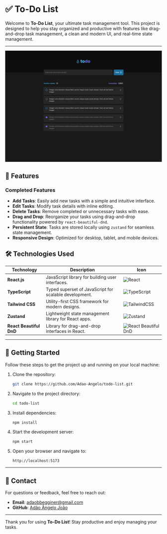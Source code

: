 # ✅ To-Do List

Welcome to **To-Do List**, your ultimate task management tool. This project is designed to help you stay organized and productive with features like drag-and-drop task management, a clean and modern UI, and real-time state management.

---

<img src="./assets/cover.png" alt="To-Do List Cover" />

## 🚀 Features

### Completed Features
- **Add Tasks**: Easily add new tasks with a simple and intuitive interface.
- **Edit Tasks**: Modify task details with inline editing.
- **Delete Tasks**: Remove completed or unnecessary tasks with ease.
- **Drag and Drop**: Reorganize your tasks using drag-and-drop functionality powered by `react-beautiful-dnd`.
- **Persistent State**: Tasks are stored locally using `zustand` for seamless state management.
- **Responsive Design**: Optimized for desktop, tablet, and mobile devices.



## 🛠️ Technologies Used

| Technology           | Description                                            | Icon                                                                                 |
|-----------------------|--------------------------------------------------------|-------------------------------------------------------------------------------------|
| **React.js**         | JavaScript library for building user interfaces.       | ![React](https://img.shields.io/badge/-React-05122A?style=flat&logo=react)          |
| **TypeScript**       | Typed superset of JavaScript for scalable development.  | ![TypeScript](https://img.shields.io/badge/-Typescript-05122A?style=flat&logo=typescript) |
| **Tailwind CSS**     | Utility-first CSS framework for modern designs.         | ![TailwindCSS](https://img.shields.io/badge/-TailwindCSS-05122A?style=flat&logo=tailwind-css) |
| **Zustand**          | Lightweight state management library for React apps.    | ![Zustand](https://img.shields.io/badge/-Zustand-05122A?style=flat&logo=zustand)    |
| **React Beautiful DnD** | Library for drag-and-drop interfaces in React.        | ![React Beautiful DnD](https://img.shields.io/badge/-ReactDnD-05122A?style=flat&logo=react) |

---

## 📖 Getting Started

Follow these steps to get the project up and running on your local machine:

1. Clone the repository:
   ```bash
   git clone https://github.com/Adao-Angelo/todo-list.git
   ```

2. Navigate to the project directory:
   ```bash
   cd todo-list
   ```

3. Install dependencies:
   ```bash
   npm install
   ```

4. Start the development server:
   ```bash
   npm start
   ```

5. Open your browser and navigate to:
   ```
   http://localhost:5173
   ```

---


## 📧 Contact

For questions or feedback, feel free to reach out:

- **Email**: adaobbegginer@gmail.com
- **GitHub**: [Adão Ângelo João](https://github.com/Adao-Angelo)

---

Thank you for using **To-Do List**! Stay productive and enjoy managing your tasks.

